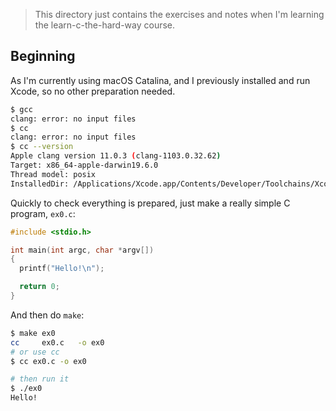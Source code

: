 > This directory just contains the exercises and notes when I'm learning the
learn-c-the-hard-way course.

## Beginning
As I'm currently using macOS Catalina, and I previously installed and run Xcode, so no other preparation needed.

```sh
$ gcc
clang: error: no input files
$ cc
clang: error: no input files
$ cc --version
Apple clang version 11.0.3 (clang-1103.0.32.62)
Target: x86_64-apple-darwin19.6.0
Thread model: posix
InstalledDir: /Applications/Xcode.app/Contents/Developer/Toolchains/XcodeDefault.xctoolchain/usr/bin
```

Quickly to check everything is prepared, just make a really simple C program, `ex0.c`:

```c
#include <stdio.h>

int main(int argc, char *argv[])
{
  printf("Hello!\n");

  return 0;
}
```

And then do `make`:

```sh
$ make ex0
cc     ex0.c   -o ex0
# or use cc
$ cc ex0.c -o ex0

# then run it
$ ./ex0
Hello!
```
